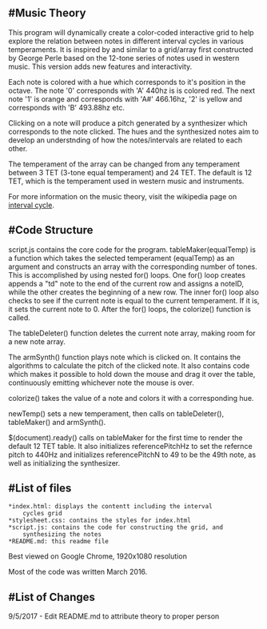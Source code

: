 #Music Theory
-------------

This program will dynamically create a color-coded interactive grid to 
help explore the relation between notes in different interval cycles in 
various temperaments. It is inspired by and similar to a grid/array first 
constructed by George Perle based on the 12-tone series of notes used in 
western music. This version adds new features and interactivity.

Each note is colored with a hue which corresponds to it's position in the 
octave. The note '0' corresponds with 'A' 440hz is is colored red. The next 
note '1' is orange and corresponds with 'A#' 466.16hz, '2' is yellow and 
corresponds with 'B' 493.88hz etc.

Clicking on a note will produce a pitch generated by a synthesizer which 
corresponds to the note clicked. The hues and the synthesized notes aim 
to develop an understnding of how the notes/intervals are related to 
each other.

The temperament of the array can be changed from any temperament between 
3 TET (3-tone equal temperament) and 24 TET. The default is 12 TET, which 
is the temperament used in western music and instruments.

For more information on the music theory, visit the wikipedia page on 
[interval cycle](https://en.wikipedia.org/wiki/Interval_cycle).

#Code Structure
---------------

script.js contains the core code for the program. tableMaker(equalTemp) 
is a function which takes the selected temperament (equalTemp) as an 
argument and constructs an array with the corresponding number of tones. 
This is accomplished by using nested for() loops. One for() loop creates 
appends a "td" note to the end of the current row and assigns a noteID, 
while the other creates the beginning of a new row. The inner for() loop 
also checks to see if the current note is equal to the current temperament. 
If it is, it sets the current note to 0. After the for() loops, the 
colorize() function is called.

The tableDeleter() function deletes the current note array, making room 
for a new note array. 

The armSynth() function plays note which is clicked on. It contains the 
algorithms to calculate the pitch of the clicked note. It also contains 
code which makes it possible to hold down the mouse and drag it over the 
table, continuously emitting whichever note the mouse is over.

colorize() takes the value of a note and colors it with a corresponding 
hue.

newTemp() sets a new temperament, then calls on tableDeleter(), 
tableMaker() and armSynth().

$(document).ready() calls on tableMaker for the first time to render the 
default 12 TET table. It also initializes referencePitchHz to set the 
refernce pitch to 440Hz and initializes referencePitchN to 49 to be the 
49th note, as well as initializing the synthesizer.

#List of files
--------------

	*index.html: displays the contentt including the interval 
		cycles grid
	*stylesheet.css: contains the styles for index.html
	*script.js: contains the code for constructing the grid, and 
		synthesizing the notes
	*README.md: this readme file

Best viewed on Google Chrome, 1920x1080 resolution

Most of the code was written March 2016.

#List of Changes
----------------
9/5/2017 - Edit README.md to attribute theory to proper person